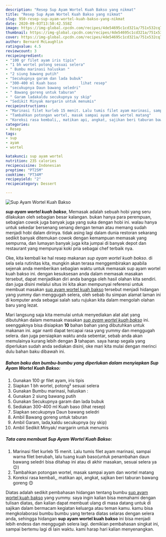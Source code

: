 ```yaml
---
description: "Resep Sup Ayam Wortel Kuah Bakso yang nikmat"
title: "Resep Sup Ayam Wortel Kuah Bakso yang nikmat"
slug: 950-resep-sup-ayam-wortel-kuah-bakso-yang-nikmat
date: 2020-09-03T13:50:42.558Z
image: https://img-global.cpcdn.com/recipes/4de54695c1cd321a/751x532cq70/sup-ayam-wortel-kuah-bakso-foto-resep-utama.jpg
thumbnail: https://img-global.cpcdn.com/recipes/4de54695c1cd321a/751x532cq70/sup-ayam-wortel-kuah-bakso-foto-resep-utama.jpg
cover: https://img-global.cpcdn.com/recipes/4de54695c1cd321a/751x532cq70/sup-ayam-wortel-kuah-bakso-foto-resep-utama.jpg
author: Bernard McLaughlin
ratingvalue: 4.5
reviewcount: 3
recipeingredient:
- "100 gr filet ayam iris tipis"
- "1 bh wortel potong sesuai selera"
- " Bumbu marinasi haluskan "
- "2 siung bawang putih"
- "Secukupnya garam dan lada bubuk"
- "300-400 ml Kuah baso           lihat resep"
- "secukupnya Daun bawang seledri"
- " Bawang goreng untuk taburan"
- " Garam ladakaldu secukupnya sy skip"
- "Sedikit Minyak margarin untuk menumis"
recipeinstructions:
- "Marinasi filet kurleb 15 menit. Lalu tumis filet ayam marinasi, sampai warna filet berubah, lalu tuang kuah baso(untuk penambahan daun bawang seledri bisa ditahap ini atau di akhir masakan, sesuai selera ya😉)"
- "Tambahkan potongan wortel, masak sampai ayam dan wortel matang"
- "Koreksi rasa kembali,, matikan api, angkat, sajikan beri taburan bawang goreng 😊"
categories:
- Resep
tags:
- sup
- ayam
- wortel

katakunci: sup ayam wortel 
nutrition: 235 calories
recipecuisine: Indonesian
preptime: "PT25M"
cooktime: "PT34M"
recipeyield: "2"
recipecategory: Dessert

---
```



![Sup Ayam Wortel Kuah Bakso](https://img-global.cpcdn.com/recipes/4de54695c1cd321a/751x532cq70/sup-ayam-wortel-kuah-bakso-foto-resep-utama.jpg)

<b><i>sup ayam wortel kuah bakso</i></b>, Memasak adalah sebuah hobi yang seru dilakukan oleh sebagian besar kalangan. bukan hanya para perempuan, sebagian cowok juga banyak juga yang suka dengan hobi ini. walau hanya untuk sekedar bersenang senang dengan teman atau memang sudah menjadi hobi dalam dirinya. tidak asing lagi dalam dunia restoran sekarang sedikit banyak ditemukan cowok dengan kemampuan memasak yang sempurna, dan lumayan banyak juga kita jumpai di banyak depot dan restaurant yang mempunyai koki pria sebagai chef terbaik nya.



Oke, kita kembali ke hal resep makanan <i>sup ayam wortel kuah bakso</i>. di sela sela rutinitas kita, mungkin akan terasa menggembirakan apabila sejenak anda memberikan sebagian waktu untuk memasak sup ayam wortel kuah bakso ini. dengan kesuksesan anda dalam memasak masakan tersebut, dapat menjadikan diri anda bangga oleh hasil olahan kita sendiri. dan juga disini melalui situs ini kita akan mempunyai referensi untuk membuat masakan <u>sup ayam wortel kuah bakso</u> tersebut menjadi hidangan yang yummy dan menggugah selera, oleh sebab itu simpan alamat laman ini di komputer anda sebagai salah satu rujukan kita dalam mengolah olahan baru yang lezat.


Mari langsung saja kita memulai untuk menyediakan alat alat yang dibutuhkan dalam memasak masakan <u><i>sup ayam wortel kuah bakso</i></u> ini. seenggaknya bisa disiapkan <b>10</b> bahan bahan yang dibutuhkan untuk makanan ini. agar nanti dapat tercapai rasa yang yummy dan menggugah selera. dan juga persiapkan waktu anda sebentar, sebab anda akan memulainya kurang lebih dengan <b>3</b> tahapan. saya harap segala yang diperlukan sudah anda sediakan disini, oke mari kita mulai dengan merinci dulu bahan baku dibawah ini.

<!--inarticleads1-->

##### Bahan baku dan bumbu-bumbu yang diperlukan dalam menyiapkan Sup Ayam Wortel Kuah Bakso:

1. Gunakan 100 gr filet ayam, iris tipis
1. Siapkan 1 bh wortel, potong² sesuai selera
1. Gunakan  Bumbu marinasi, haluskan :
1. Gunakan 2 siung bawang putih
1. Gunakan Secukupnya garam dan lada bubuk
1. Sediakan 300-400 ml Kuah baso           (lihat resep)
1. Siapkan secukupnya Daun bawang seledri
1. Ambil  Bawang goreng untuk taburan
1. Ambil  Garam, lada,kaldu secukupnya (sy skip)
1. Ambil Sedikit Minyak/ margarin untuk menumis




<!--inarticleads2-->

##### Tata cara membuat Sup Ayam Wortel Kuah Bakso:

1. Marinasi filet kurleb 15 menit. Lalu tumis filet ayam marinasi, sampai warna filet berubah, lalu tuang kuah baso(untuk penambahan daun bawang seledri bisa ditahap ini atau di akhir masakan, sesuai selera ya😉)
1. Tambahkan potongan wortel, masak sampai ayam dan wortel matang
1. Koreksi rasa kembali,, matikan api, angkat, sajikan beri taburan bawang goreng 😊




Diatas adalah sedikit pembahasan hidangan tentang bumbu <u>sup ayam wortel kuah bakso</u> yang yummy. saya ingin kalian bisa memahami dengan tulisan diatas, dan kalian dapat membuat ulang di masa datang untuk di sajikan dalam bermacam kegiatan keluarga atau teman kamu. kamu bisa mengkolaborasi bumbu bumbu yang tertera diatas selaras dengan selera anda, sehingga hidangan <b>sup ayam wortel kuah bakso</b> ini bisa menjadi lebih endess dan menggugah selera lagi. demikian pembahasan singkat ini, sampai bertemu lagi di lain waktu. kami harap hari kalian menyenangkan.
